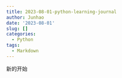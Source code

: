 ```yaml
---
title: 2023-08-01-python-learning-journal
author: Junhao
date: '2023-08-01'
slug: []
categories:
  - Python
tags:
  - Markdown
---
```

  新的开始